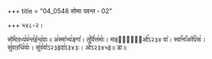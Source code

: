 +++
title = "04_0548 सोमाः पवन्त - 02"

+++
५४८-२।

सो꣥꣯माऱᳲप꣣व꣢न्त꣣इ꣤न्द꣥वाः॥ अ꣢स्मा꣡भ्य꣢ङ्गा꣡। तु꣢वि꣣त्त꣢माः꣡। माइत्रा꣢᳐ओ꣣ऽ२३४ वा꣥। स्वा꣢꣯ना꣡꣯अरे꣢꣯प꣡सः꣢। सु꣣वाऱधि꣢याः꣡। सु꣢व꣡र्वाऽ२३इदा꣢ऽ३४३ः। ओ꣡ऽ२३४५इ॥ डा॥
